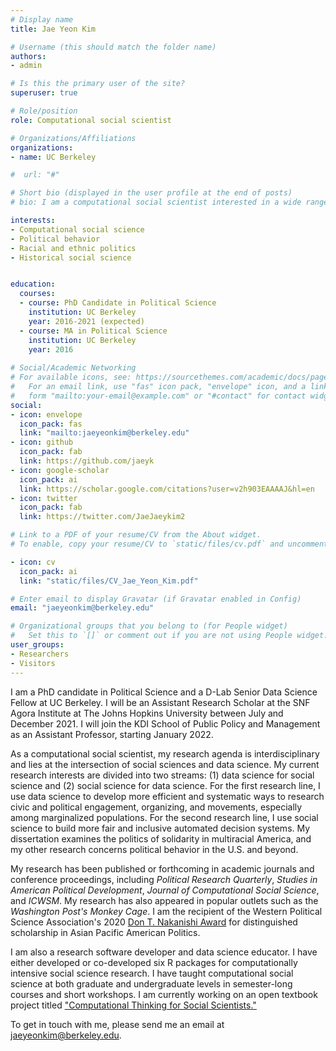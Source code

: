 ```yaml
---
# Display name
title: Jae Yeon Kim

# Username (this should match the folder name)
authors:
- admin

# Is this the primary user of the site?
superuser: true

# Role/position
role: Computational social scientist

# Organizations/Affiliations
organizations:
- name: UC Berkeley

#  url: "#"

# Short bio (displayed in the user profile at the end of posts)
# bio: I am a computational social scientist interested in a wide range of public policy problems. 

interests:
- Computational social science
- Political behavior 
- Racial and ethnic politics
- Historical social science


education:
  courses:
  - course: PhD Candidate in Political Science
    institution: UC Berkeley
    year: 2016-2021 (expected)
  - course: MA in Political Science
    institution: UC Berkeley
    year: 2016
    
# Social/Academic Networking
# For available icons, see: https://sourcethemes.com/academic/docs/page-builder/#icons
#   For an email link, use "fas" icon pack, "envelope" icon, and a link in the
#   form "mailto:your-email@example.com" or "#contact" for contact widget.
social:
- icon: envelope
  icon_pack: fas
  link: "mailto:jaeyeonkim@berkeley.edu"
- icon: github
  icon_pack: fab
  link: https://github.com/jaeyk
- icon: google-scholar
  icon_pack: ai
  link: https://scholar.google.com/citations?user=v2h903EAAAAJ&hl=en
- icon: twitter
  icon_pack: fab
  link: https://twitter.com/JaeJaeykim2

# Link to a PDF of your resume/CV from the About widget.
# To enable, copy your resume/CV to `static/files/cv.pdf` and uncomment the lines below.

- icon: cv
  icon_pack: ai
  link: "static/files/CV_Jae_Yeon_Kim.pdf"

# Enter email to display Gravatar (if Gravatar enabled in Config)
email: "jaeyeonkim@berkeley.edu"

# Organizational groups that you belong to (for People widget)
#   Set this to `[]` or comment out if you are not using People widget.
user_groups:
- Researchers
- Visitors
---
```


I am a PhD candidate in Political Science and a D-Lab Senior Data Science Fellow at UC Berkeley. I will be an Assistant Research Scholar at the SNF Agora Institute at The Johns Hopkins University between July and December 2021. I will join the KDI School of Public Policy and Management as an Assistant Professor, starting January 2022.

As a computational social scientist, my research agenda is interdisciplinary and lies at the intersection of social sciences and data science. My current research interests are divided into two streams: (1) data science for social science and (2) social science for data science. For the first research line, I use data science to develop more efficient and systematic ways to research civic and political engagement, organizing, and movements, especially among marginalized populations. For the second research line, I use social science to build more fair and inclusive automated decision systems. My dissertation examines the politics of solidarity in multiracial America, and my other research concerns political behavior in the U.S. and beyond.

My research has been published or forthcoming in academic journals and conference proceedings, including *Political Research Quarterly*, *Studies in American Political Development*, *Journal of Computational Social Science*, and *ICWSM*. My research has also appeared in popular outlets such as the *Washington Post's Monkey Cage*. I am the recipient of the Western Political Science Association's 2020 [Don T. Nakanishi Award](https://www.wpsanet.org/award/) for distinguished scholarship in Asian Pacific American Politics. 
 
I am also a research software developer and data science educator. I have either developed or co-developed six R packages for computationally intensive social science research. I have taught computational social science at both graduate and undergraduate levels in semester-long courses and short workshops. I am currently working on an open textbook project titled ["Computational Thinking for Social Scientists."](https://jaeyk.github.io/PS239T/)

To get in touch with me, please send me an email at jaeyeonkim@berkeley.edu. 
